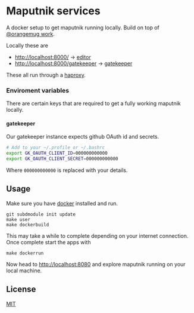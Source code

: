 # Maputnik services

A docker setup to get maputnik running locally.
Build on top of [@orangemug work](https://github.com/orangemug/maputnik-services).

Locally these are

 - <http://localhost:8000/> → [editor](github.com/maputnik/editor)
 - <http://localhost:8000/gatekeeper> → [gatekeeper](https://github.com/prose/gatekeeper)

These all run through a [haproxy](http://www.haproxy.org/).


### Enviroment variables
There are certain keys that are required to get a fully working maputnik locally.

#### gatekeeper 
Our gatekeeper instance expects github OAuth id and secrets.

```bash
# Add to your ~/.profile or ~/.bashrc
export GK_OAUTH_CLIENT_ID=000000000000
export GK_OAUTH_CLIENT_SECRET=000000000000
```

Where `000000000000` is replaced with your details.


## Usage
Make sure you have [docker](https://www.docker.com/) installed and run.

```
git subdmodule init update
make user
make dockerbuild
```

This may take a while to complete depending on your internet connection. Once complete start the apps with

```
make dockerrun
```

Now head to <http://localhost:8080> and explore maputnik running on your local machine.

## License
[MIT](LICENSE)

